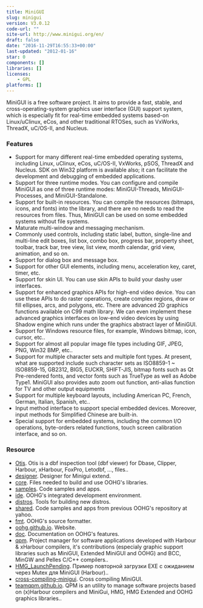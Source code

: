 ```yaml
---
title: MiniGUI
slug: minigui
version: V3.0.12
code-url: ""
site-url: http://www.minigui.org/en/
draft: false
date: "2016-11-29T16:55:33+00:00"
last-updated: "2012-01-16"
star: 0
components: []
libraries: []
licenses:
    - GPL
platforms: []
---
```

MiniGUI is a free software project. It aims to provide a fast, stable, and cross-operating-system graphics user interface (GUI) support system, which is especially fit for real-time embedded systems based-on Linux/uClinux, eCos, and other traditional RTOSes, such as VxWorks, ThreadX, uC/OS-II, and Nucleus.

<!--more-->

### Features

- Support for many different real-time embedded operating systems, including Linux, uClinux, eCos, uC/OS-II, VxWorks, pSOS, ThreadX and Nucleus. SDK on Win32 platform is available also; it can facilitate the development and debugging of embedded applications.
- Support for three runtime modes. You can configure and compile MiniGUI as one of three runtime modes: MiniGUI-Threads, MiniGUI-Processes, and MiniGUI-Standalone.
- Support for built-in resources. You can compile the resources (bitmaps, icons, and fonts) into the library, and there are no needs to read the resources from files. Thus, MiniGUI can be used on some embedded systems without file systems.
- Maturate multi-window and messaging mechanism.
- Commonly used controls, including static label, button, single-line and multi-line edit boxes, list box, combo box, progress bar, property sheet, toolbar, track bar, tree view, list view, month calendar, grid view, animation, and so on.
- Support for dialog box and message box.
- Support for other GUI elements, including menu, acceleration key, caret, timer, etc.
- Support for skin UI. You can use skin APIs to build your dashy user interfaces.
- Support for enhanced graphics APIs for high-end video device. You can use these APIs to do raster operations, create complex regions, draw or fill ellipses, arcs, and polygons, etc. There are advanced 2D graphics functions available on C99 math library. We can even implement these advanced graphics interfaces on low-end video devices by using Shadow engine which runs under the graphics abstract layer of MiniGUI.
- Support for Windows resource files, for example, Windows bitmap, icon, cursor, etc..
- Support for almost all popular image file types including GIF, JPEG, PNG, Win32 BMP, etc..
- Support for multiple character sets and multiple font types. At present, what are supported include such character sets as ISO8859-1 ~ ISO8859-15, GB2312, BIG5, EUCKR, SHIFT-JIS, bitmap fonts such as Qt Pre-rendered fonts, and vector fonts such as TrueType as well as Adobe Type1. MiniGUI also provides auto zoom out function, anti-alias function for TV and other output equipments
- Support for multiple keyboard layouts, including American PC, French, German, Italian, Spanish, etc..
- Input method interface to support special embedded devices. Moreover, input methods for Simplified Chinese are built-in.
- Special support for embedded systems, including the common I/O operations, byte-orders related functions, touch screen calibration interface, and so on.

### Resource
<!--github-projects-->
- [Otis](https://github.com/hansmarc/Otis). Otis is a dbf inspection tool (dbf viewer) for Dbase, Clipper, Harbour, xHarbour, FoxPro, Letodbf, ..., files..
- [designer](https://github.com/ivanilmarcelino/designer). Designer for Minigui extend.
- [core](https://github.com/oohg/core). Files needed to build and use OOHG's libraries.
- [samples](https://github.com/oohg/samples). Code samples and apps.
- [ide](https://github.com/oohg/ide). OOHG's integrated development environment.
- [distros](https://github.com/oohg/distros). Tools for building new distros.
- [shared](https://github.com/oohg/shared). Code samples and apps from previous OOHG's repository at yahoo.
- [fmt](https://github.com/oohg/fmt). OOHG's source formatter.
- [oohg.github.io](https://github.com/oohg/oohg.github.io). Website.
- [doc](https://github.com/oohg/doc). Documentation on OOHG's features.
- [qpm](https://github.com/teamQPM/qpm). Project manager for software applications developed with Harbour & xHarbour compilers, it's contributions (especialy graphic support libraries such as MiniGUI, Extended MiniGUI and OOHG) and BCC, MinGW and Pelles C/C++ compilers..
- [HMG_LaunchPending](https://github.com/VerchenkoAG/HMG_LaunchPending). Пример повторной загрузки EXE с ожиданием через Mutex для MiniGUI (Harbour)..
- [cross-compiling-minigui](https://github.com/gnsyxiang/cross-compiling-minigui). Cross compiling MiniGUI.
- [teamqpm.github.io](https://github.com/teamQPM/teamqpm.github.io). QPM is an utility to manage software projects based on (x)Harbour compilers and MiniGui, HMG, HMG Extended and OOHG graphics libraries..